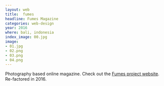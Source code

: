 ```yaml
---
layout: web
title:  fumes
headline: Fumes Magazine
categories: web-design
year: 2016
where: bali, indonesia
index_image: 00.jpg
image:
- 01.jpg
- 02.png
- 03.png
- 04.png
---
```

Photography based online magazine.
Check out the [Fumes project website](http://fumes.junglestar.org).  
Re-factored in 2016.
